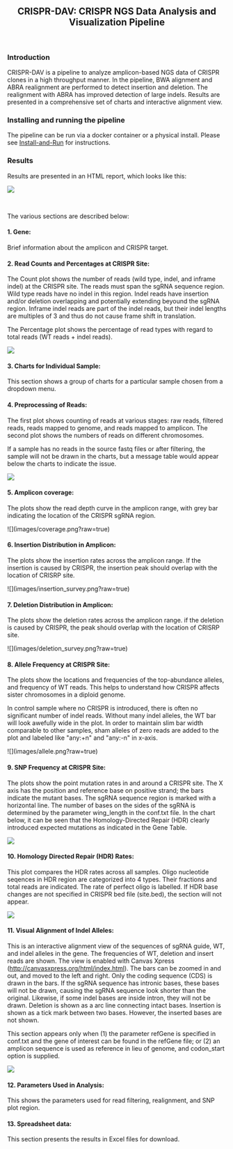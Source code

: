 <center><h2>CRISPR-DAV: CRISPR NGS Data Analysis and Visualization Pipeline</h2></center>
<br>

### Introduction

CRISPR-DAV is a pipeline to analyze amplicon-based NGS data of CRISPR clones in a high throughput manner. In the pipeline, BWA alignment and ABRA realignment are performed to detect insertion and deletion. The realignment with ABRA has improved detection of large indels. Results are presented in a comprehensive set of charts and interactive alignment view.

### Installing and running the pipeline

The pipeline can be run via a docker container or a physical install. Please see [Install-and-Run](Install-and-Run.md) for instructions.


### Results

Results are presented in an HTML report, which looks like this:

![](images/resultpage.png?raw=true)

<br>

The various sections are described below:

#### 1. Gene: 

Brief information about the amplicon and CRISPR target.
	
#### 2. Read Counts and Percentages at CRISPR Site:

The Count plot shows the number of reads (wild type, indel, and inframe indel) at the CRISPR site. The reads must span the sgRNA sequence region. Wild type reads have no indel in this region. Indel reads have insertion and/or deletion overlapping and potentially extending beyound the sgRNA region. Inframe indel reads are part of the indel reads, but their indel lengths are multiples of 3 and thus do not cause frame shift in translation.   

The Percentage plot shows the percentage of read types with regard to total reads (WT reads + indel reads). 

![](images/percent.png?raw=true)


#### 3. Charts for Individual Sample:

This section shows a group of charts for a particular sample chosen from a dropdown menu. 

#### 4. Preprocessing of Reads:

The first plot shows counting of reads at various stages: raw reads, filtered reads, reads mapped to genome, and reads mapped to amplicon. The second plot shows the numbers of reads on different chromosomes.

If a sample has no reads in the source fastq files or after filtering, the sample will not be drawn in the charts, but a message table would appear below the charts to indicate the issue.

![](images/filtering.png?raw=true)

#### 5. Amplicon coverage: 

The plots show the read depth curve in the amplicon range, with grey bar indicating the location of the CRISPR sgRNA region. 

<div style="width:450px; height=300px">
![](images/coverage.png?raw=true)
</div>

#### 6. Insertion Distribution in Amplicon: 

The plots show the insertion rates across the amplicon range. If the insertion is caused by CRISPR, the insertion peak should overlap with the location of CRISRP site.

<div style="width:450px; height=300px">
![](images/insertion_survey.png?raw=true)
</div>

#### 7. Deletion Distribution in Amplicon: 

The plots show the deletion rates across the amplicon range. if the deletion is caused by CRISPR, the peak should overlap with the location of CRISRP site.

<div style="width:450px; height=300px">
![](images/deletion_survey.png?raw=true)
</div>

#### 8. Allele Frequency at CRISPR Site: 

The plots show the locations and frequencies of the top-abundance alleles, and frequency of WT reads. This helps to understand how CRISPR affects sister chromosomes in a diploid genome.

In control sample where no CRISPR is introduced, there is often no significant number of indel reads. Without many indel alleles, the WT bar will look awefully wide in the plot. In order to maintain slim bar width comparable to other samples, sham alleles of zero reads are added to the plot and labeled like "any:+n" and "any:-n" in x-axis.

<div style="width:450px; height=300px">
![](images/allele.png?raw=true)
</div>

#### 9. SNP Frequency at CRISPR Site: 

The plots show the point mutation rates in and around a CRISPR site. The X axis has the position and reference base on positive strand; the bars indicate the mutant bases. The sgRNA sequence region is marked with a horizontal line. The number of bases on the sides of the sgRNA is determined by the parameter wing_length in the conf.txt file. In the chart below, it can be seen that the Homology-Directed Repair (HDR) clearly introduced expected mutations as indicated in the Gene Table. 

![](images/snp.png?raw=true)


#### 10. Homology Directed Repair (HDR) Rates: 

This plot compares the HDR rates across all samples. Oligo nucleotide seqences in HDR region are categorized into 4 types. Their fractions and total reads are indicated. The rate of perfect oligo is labelled. If HDR base changes are not specified in CRISPR bed file (site.bed), the section will not appear. 

![](images/hdr.png?raw=true)

#### 11. Visual Alignment of Indel Alleles: 

This is an interactive alignment view of the sequences of sgRNA guide, WT, and indel alleles in the gene. The frequencies of WT, deletion and insert reads are shown. The view is enabled with Canvas Xpress (http://canvasxpress.org/html/index.html). The bars can be zoomed in and out, and moved to the left and right. Only the coding sequence (CDS) is drawn in the bars. If the sgRNA sequence has intronic bases, these bases will not be drawn, causing the sgRNA sequence look shorter than the original. Likewise, if some indel bases are inside intron, they will not be drawn. Deletion is shown as a arc line connecting intact bases. Insertion is shown as a tick mark between two bases. However, the inserted bases are not shown.

This section appears only when (1) the parameter refGene is specified in conf.txt and the gene of interest can be found in the refGene file; or (2) an amplicon sequence is used as reference in lieu of genome, and codon_start option is supplied.

![](images/alignment_view.png?raw=true)

#### 12. Parameters Used in Analysis:

This shows the parameters used for read filtering, realignment, and SNP plot region.

#### 13. Spreadsheet data: 

This section presents the results in Excel files for download. 
